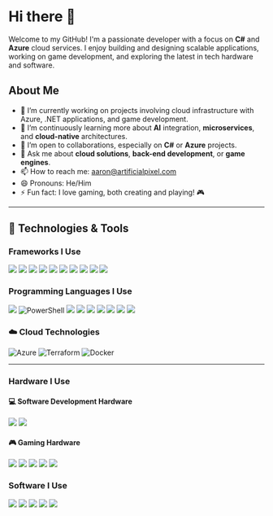 # Hi there 👋

Welcome to my GitHub! I'm a passionate developer with a focus on **C#** and **Azure** cloud services. I enjoy building and designing scalable applications, working on game development, and exploring the latest in tech hardware and software.

## About Me

- 🔭 I’m currently working on projects involving cloud infrastructure with Azure, .NET applications, and game development.
- 🌱 I’m continuously learning more about **AI** integration, **microservices**, and **cloud-native** architectures.
- 👯 I’m open to collaborations, especially on **C#** or **Azure** projects.
- 💬 Ask me about **cloud solutions**, **back-end development**, or **game engines**.
- 📫 How to reach me: aaron@artificialpixel.com
- 😄 Pronouns: He/Him
- ⚡ Fun fact: I love gaming, both creating and playing! 🎮

---

## 🔧 Technologies & Tools

### Frameworks I Use
<div align="left">
  <img src="https://img.shields.io/badge/DOTNET-512BD4?style=for-the-badge&logo=dotnet&logoColor=white" />
  <img src="https://img.shields.io/badge/Blazor-512BD4?style=for-the-badge&logo=blazor&logoColor=white" />
  <img src="https://img.shields.io/badge/Gatsby-663399?style=for-the-badge&logo=gatsby&logoColor=white" />
  <img src="https://img.shields.io/badge/godotengine-478CBF?style=for-the-badge&logo=godotengine&logoColor=white" />
  <img src="https://img.shields.io/badge/Unity-FFFFFF?style=for-the-badge&logo=unity&logoColor=black" />
  <img src="https://img.shields.io/badge/Unreal-0E1128?style=for-the-badge&logo=unrealengine&logoColor=white" />
  <img src="https://img.shields.io/badge/Node-5FA04E?style=for-the-badge&logo=nodedotjs&logoColor=white" />
  <img src="https://img.shields.io/badge/NuGet-004880?style=for-the-badge&logo=nuget&logoColor=white" />
  <img src="https://img.shields.io/badge/Postgres-4169E1?style=for-the-badge&logo=postgresql&logoColor=white" />
  <img src="https://img.shields.io/badge/Ruby_on_Rails-D30001?style=for-the-badge&logo=rubyonrails&logoColor=white" />
</div>

### Programming Languages I Use
<div align="left">
  <img src="https://img.shields.io/badge/CSharp-239120?style=for-the-badge&logo=csharp&logoColor=white" />
  <img src="https://img.shields.io/badge/PowerShell-5391FE?style=for-the-badge&logo=powershell&logoColor=white" alt="PowerShell"/>
  <img src="https://img.shields.io/badge/C++-00599C?style=for-the-badge&logo=cplusplus&logoColor=white" />
  <img src="https://img.shields.io/badge/TypeScript-3178C6?style=for-the-badge&logo=typescript&logoColor=white" />
  <img src="https://img.shields.io/badge/JS-F7DF1E?style=for-the-badge&logo=javascript&logoColor=black" />
  <img src="https://img.shields.io/badge/Ruby-CC342D?style=for-the-badge&logo=ruby&logoColor=white" />
  <img src="https://img.shields.io/badge/Python-3776AB?style=for-the-badge&logo=python&logoColor=white" />
  <img src="https://img.shields.io/badge/HTML-E34F26?style=for-the-badge&logo=html5&logoColor=white" />
  <img src="https://img.shields.io/badge/CSS-1572B6?style=for-the-badge&logo=css3&logoColor=white" />
</div>

### ☁️ Cloud Technologies
<div align="left">
  <img src="https://img.shields.io/badge/Azure-0089D6?style=for-the-badge&logo=microsoftazure&logoColor=white" alt="Azure" />
  <img src="https://img.shields.io/badge/Terraform-623CE4?style=for-the-badge&logo=terraform&logoColor=white" alt="Terraform"/>
  <img src="https://img.shields.io/badge/Docker-2496ED?style=for-the-badge&logo=docker&logoColor=white" alt="Docker"/>
</div>

---

### Hardware I Use
#### 💻 Software Development Hardware
<div align="left">
  <img src="https://img.shields.io/badge/Framework-000000?style=for-the-badge&logo=framework&logoColor=white" />
  <img src="https://img.shields.io/badge/AMD-ED1C24?style=for-the-badge&logo=amd&logoColor=white" />
</div>

#### 🎮 Gaming Hardware
<div align="left">
  <img src="https://img.shields.io/badge/Steam_Deck-1A9FFF?style=for-the-badge&logo=steamdeck&logoColor=white" />
  <img src="https://img.shields.io/badge/Steam-000000?style=for-the-badge&logo=steam&logoColor=white" />
  <img src="https://img.shields.io/badge/Razer-00FF00?style=for-the-badge&logo=razer&logoColor=black" />
  <img src="https://img.shields.io/badge/Intel-0071C5?style=for-the-badge&logo=intel&logoColor=white" />
  <img src="https://img.shields.io/badge/NVIDIA-76B900?style=for-the-badge&logo=nvidia&logoColor=white" />
</div>

### Software I Use
<div align="left">
  <img src="https://img.shields.io/badge/Jetbrains-000000?style=for-the-badge&logo=jetbrains&logoColor=white" />
  <img src="https://img.shields.io/badge/Rider-000000?style=for-the-badge&logo=rider&logoColor=white" />
  <img src="https://img.shields.io/badge/ReSharper-000000?style=for-the-badge&logo=resharper&logoColor=white" />
  <img src="https://img.shields.io/badge/Postman-FF6C37?style=for-the-badge&logo=postman&logoColor=white" />
  <img src="https://img.shields.io/badge/figma-F24E1E?style=for-the-badge&logo=figma&logoColor=white" />
</div>
